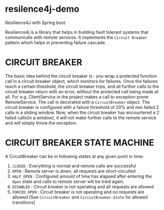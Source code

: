 # resilence4j-demo
Resilience4J with Spring boot

Resilience4j is a library that helps in building fault tolerant systems that communicate with remote services. It implements the `Circuit Breaker` pattern which helps in preventing failure cascade.

# CIRCUIT BREAKER
The basic idea behind the circuit breaker is : you wrap a protected function call in a circuit breaker object, which monitors for failures. Once the failures reach a certain threshold, the circuit breaker trips, and all further calls to the circuit breaker return with an error, without the protected call being made at all.
For e.g. ClientService in the project makes a call to exception prone RemoteService. The call is decorated with a `CircuitBreaker` object. The circuit breaker is configured with a failure threshold of 20% and min failed 2 calls in a sliding window. Now, when the circuit breaker has encountered a 2 failed calls(in a window), it will not make further calls to the remote service and will simply throw the exception.

# CIRCUIT BREAKER STATE MACHINE
A CircuitBreaker can be in following states at any given point in time:
  1. `CLOSED` : Everything is normal and remote calls are successful
  2. `OPEN` : Remote server is down, all requests are short-circuited
  3. `HALF_OPEN` : Configured amount of time has elapsed after entering the `Open` state and calls to remote server will be tried again.
  4. `DISABLED` : Circuit breaker is not operating and all requests are allowed
  5. `FORCED_OPEN` : Circuit breaker is not operating and no requests are allowed
[See `CircuitBreaker` and `CircuitBreaker.State` for allowed transitions]
